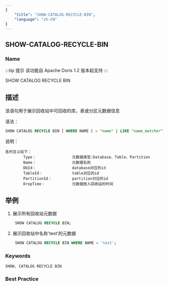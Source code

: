 ```yaml
---
{
    "title": "SHOW-CATALOG-RECYCLE-BIN",
    "language": "zh-CN"
}
---
```


## SHOW-CATALOG-RECYCLE-BIN

### Name


:::tip 提示
该功能自 Apache Doris  1.2 版本起支持
:::

SHOW CATALOG RECYCLE BIN



## 描述

该语句用于展示回收站中可回收的库，表或分区元数据信息

语法：

```sql
SHOW CATALOG RECYCLE BIN [ WHERE NAME [ = "name" | LIKE "name_matcher"] ]
```

说明：

```
各列含义如下：
        Type：                元数据类型:Database、Table、Partition
        Name：                元数据名称		
        DbId：                database对应的id
        TableId：             table对应的id
        PartitionId：         partition对应的id
        DropTime：            元数据放入回收站的时间
```


## 举例

 1. 展示所有回收站元数据
    
      ```sql
       SHOW CATALOG RECYCLE BIN;
      ```

 2. 展示回收站中名称'test'的元数据
    
      ```sql
       SHOW CATALOG RECYCLE BIN WHERE NAME = 'test';
      ```

### Keywords

    SHOW, CATALOG RECYCLE BIN

### Best Practice


